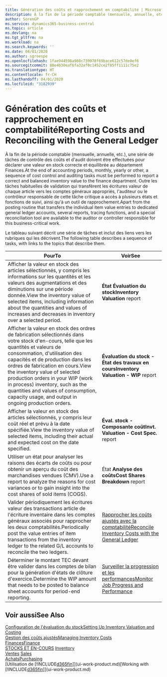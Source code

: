 ```yaml
---
title: Génération des coûts et rapprochement en comptabilité | Microsoft Docs
description: À la fin de la période comptable (mensuelle, annuelle, etc.), une série de tâches de contrôle des coûts et d'audit doivent être effectuées pour déclarer une valeur en stock correcte et équilibrée au département Finances. Outre les tâches habituelles de validation qui transfèrent les écritures valeur de chaque article vers les comptes généraux appropriés, l'auditeur ou le contrôleur responsable de cette tâche critique a accès à plusieurs états et fonctions de suivi, ainsi qu'à un outil de rapprochement.
author: SorenGP
ms.service: dynamics365-business-central
ms.topic: article
ms.devlang: na
ms.tgt_pltfrm: na
ms.workload: na
ms.search.keywords: ''
ms.date: 04/01/2020
ms.author: sgroespe
ms.openlocfilehash: 1fae944598a988c739978f69bace612c57de0ef6
ms.sourcegitcommit: 88e4b30eaf6fa32af0c1452ce2f85ff1111c75e2
ms.translationtype: HT
ms.contentlocale: fr-CH
ms.lasthandoff: 04/01/2020
ms.locfileid: "3182939"
---
```

# <a name="reporting-costs-and-reconciling-with-the-general-ledger"></a><span data-ttu-id="8080d-104">Génération des coûts et rapprochement en comptabilité</span><span class="sxs-lookup"><span data-stu-id="8080d-104">Reporting Costs and Reconciling with the General Ledger</span></span>
<span data-ttu-id="8080d-105">À la fin de la période comptable (mensuelle, annuelle, etc.), une série de tâches de contrôle des coûts et d'audit doivent être effectuées pour déclarer une valeur en stock correcte et équilibrée au département Finances.</span><span class="sxs-lookup"><span data-stu-id="8080d-105">At the end of accounting periods, monthly, yearly or other, a sequence of cost control and auditing tasks must be performed to report a correct and balanced inventory value to the finance department.</span></span> <span data-ttu-id="8080d-106">Outre les tâches habituelles de validation qui transfèrent les écritures valeur de chaque article vers les comptes généraux appropriés, l'auditeur ou le contrôleur responsable de cette tâche critique a accès à plusieurs états et fonctions de suivi, ainsi qu'à un outil de rapprochement.</span><span class="sxs-lookup"><span data-stu-id="8080d-106">Apart from the posting routine that transfers the individual item value entries to dedicated general ledger accounts, several reports, tracing functions, and a special reconciliation tool are available to the auditor or controller responsible for this business-critical work.</span></span>  

 <span data-ttu-id="8080d-107">Le tableau suivant décrit une série de tâches et inclut des liens vers les rubriques qui les décrivent.</span><span class="sxs-lookup"><span data-stu-id="8080d-107">The following table describes a sequence of tasks, with links to the topics that describe them.</span></span>   

|<span data-ttu-id="8080d-108">**Pour**</span><span class="sxs-lookup"><span data-stu-id="8080d-108">**To**</span></span>|<span data-ttu-id="8080d-109">**Voir**</span><span class="sxs-lookup"><span data-stu-id="8080d-109">**See**</span></span>|  
|------------|-------------|  
|<span data-ttu-id="8080d-110">Afficher la valeur en stock des articles sélectionnés, y compris les informations sur les quantités et les valeurs des augmentations et des diminutions sur une période donnée.</span><span class="sxs-lookup"><span data-stu-id="8080d-110">View the inventory value of selected items, including information about the quantities and values of increases and decreases in inventory over a selected period.</span></span>|<span data-ttu-id="8080d-111">**État Évaluation du stock**</span><span class="sxs-lookup"><span data-stu-id="8080d-111">**Inventory Valuation** report</span></span>|  
|<span data-ttu-id="8080d-112">Afficher la valeur en stock des ordres de fabrication sélectionnés dans votre stock d'en-cours, telle que les quantités et valeurs de consommation, d'utilisation des capacités et de production dans les ordres de fabrication en cours.</span><span class="sxs-lookup"><span data-stu-id="8080d-112">View the inventory value of selected production orders in your WIP (work in process) inventory, such as the quantities and values of consumption, capacity usage, and output in ongoing production orders.</span></span>|<span data-ttu-id="8080d-113">**Évaluation du stock - État des travaux en cours**</span><span class="sxs-lookup"><span data-stu-id="8080d-113">**Inventory Valuation - WIP** report</span></span>|  
|<span data-ttu-id="8080d-114">Afficher la valeur en stock des articles sélectionnés, y compris leur coût réel et prévu à la date spécifiée.</span><span class="sxs-lookup"><span data-stu-id="8080d-114">View the inventory value of selected items, including their actual and expected cost on the date specified.</span></span>|<span data-ttu-id="8080d-115">**Éval. stock - Composante coût**</span><span class="sxs-lookup"><span data-stu-id="8080d-115">**Invt. Valuation - Cost Spec.** report</span></span>|  
|<span data-ttu-id="8080d-116">Utiliser un état pour analyser les raisons des écarts de coûts ou pour obtenir un aperçu du coût des marchandises vendues (CMV).</span><span class="sxs-lookup"><span data-stu-id="8080d-116">Use a report to analyze the reasons for cost variances or to gain insight into the cost shares of sold items (COGS).</span></span>|<span data-ttu-id="8080d-117">État **Analyse des coûts**</span><span class="sxs-lookup"><span data-stu-id="8080d-117">**Cost Shares Breakdown** report</span></span>|  
|<span data-ttu-id="8080d-118">Valider périodiquement les écritures valeur des transactions article de l'écriture inventaire dans les comptes généraux associés pour rapprocher les deux comptabilités.</span><span class="sxs-lookup"><span data-stu-id="8080d-118">Periodically post the value entries of item transactions from the inventory ledger to the related G/L accounts to reconcile the two ledgers.</span></span>|[<span data-ttu-id="8080d-119">Rapprocher les coûts ajustés avec la comptabilité</span><span class="sxs-lookup"><span data-stu-id="8080d-119">Reconcile Inventory Costs with the General Ledger</span></span>](finance-how-to-post-inventory-costs-to-the-general-ledger.md)|  
|<span data-ttu-id="8080d-120">Déterminer le montant TEC devant être valider dans les comptes de bilan pour la génération d'états de clôture d'exercice.</span><span class="sxs-lookup"><span data-stu-id="8080d-120">Determine the WIP amount that needs to be posted to balance sheet accounts for period-end reporting.</span></span>|[<span data-ttu-id="8080d-121">Surveiller la progression et les performances</span><span class="sxs-lookup"><span data-stu-id="8080d-121">Monitor Job Progress and Performance</span></span>](projects-how-monitor-progress-performance.md)|

## <a name="see-also"></a><span data-ttu-id="8080d-122">Voir aussi</span><span class="sxs-lookup"><span data-stu-id="8080d-122">See Also</span></span>  
[<span data-ttu-id="8080d-123">Configuration de l'évaluation du stock</span><span class="sxs-lookup"><span data-stu-id="8080d-123">Setting Up Inventory Valuation and Costing</span></span>](finance-set-up-inventory-valuation-and-costing.md)  
[<span data-ttu-id="8080d-124">Gestion des coûts ajustés</span><span class="sxs-lookup"><span data-stu-id="8080d-124">Managing Inventory Costs</span></span>](finance-manage-inventory-costs.md)  
[<span data-ttu-id="8080d-125">Finances</span><span class="sxs-lookup"><span data-stu-id="8080d-125">Finance</span></span>](finance.md)  
<span data-ttu-id="8080d-126">[STOCKS ET EN-COURS](inventory-manage-inventory.md) </span><span class="sxs-lookup"><span data-stu-id="8080d-126">[Inventory](inventory-manage-inventory.md) </span></span>  
<span data-ttu-id="8080d-127">[Ventes](sales-manage-sales.md) </span><span class="sxs-lookup"><span data-stu-id="8080d-127">[Sales](sales-manage-sales.md) </span></span>  
[<span data-ttu-id="8080d-128">Achats</span><span class="sxs-lookup"><span data-stu-id="8080d-128">Purchasing</span></span>](purchasing-manage-purchasing.md)  
<span data-ttu-id="8080d-129">[Utilisation de [!INCLUDE[d365fin](includes/d365fin_md.md)]](ui-work-product.md)</span><span class="sxs-lookup"><span data-stu-id="8080d-129">[Working with [!INCLUDE[d365fin](includes/d365fin_md.md)]](ui-work-product.md)</span></span>
